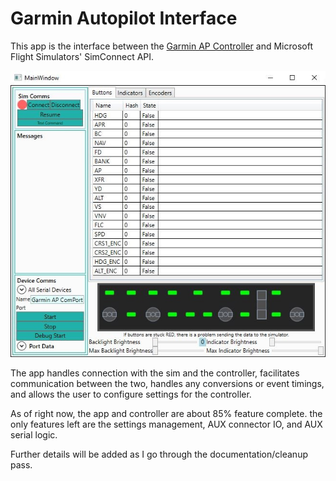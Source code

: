 # Garmin Autopilot Interface

This app is the interface between the [Garmin AP Controller](https://github.com/Daxxn/GarminAPController/tree/main) and Microsoft Flight Simulators' SimConnect API.

![App GUI](./Docs/Resources/APInterfaceApp1.JPG)

The app handles connection with the sim and the controller, facilitates communication between the two, handles any conversions or event timings, and allows the user to configure settings for the controller.

As of right now, the app and controller are about 85% feature complete. the only features left are the settings management, AUX connector IO, and AUX serial logic.

Further details will be added as I go through the documentation/cleanup pass.